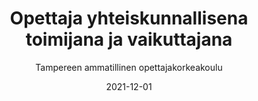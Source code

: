 ---
title: Opettaja yhteiskunnallisena toimijana ja vaikuttajana
subtitle: Tampereen ammatillinen opettajakorkeakoulu
layout: default
modal-id: 8
date: 2021-12-01
img: tamk.jpg
thumbnail: tamk-thumbnail.jpg
alt: image-alt
project-date: Kevät 2022
client: Tampereen ammatillinen opettajakorkeakoulu
client-url: https://www.tuni.fi/fi/tule-opiskelemaan/ammatillinen-opettajankoulutus
category: Kurssit
description: 'Suoritin kurssin AHOToimalla keväällä 2022.'
---